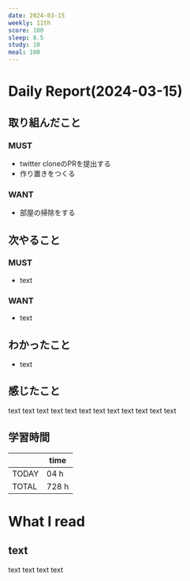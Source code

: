 ```yaml
---
date: 2024-03-15
weekly: 11th
score: 100
sleep: 8.5
study: 10
meal: 100
---
```

# Daily Report(2024-03-15)
## 取り組んだこと
### MUST  
- twitter cloneのPRを提出する
- 作り置きをつくる
### WANT  
- 部屋の掃除をする
## 次やること
### MUST
- text
### WANT
- text
## わかったこと
- text
## 感じたこと
text text text text text text text text text text text text
## 学習時間
|       | time  | 
| ----- | ----- |
| TODAY | 04 h   |
| TOTAL | 728 h |
# What I read
## text 
text text text text